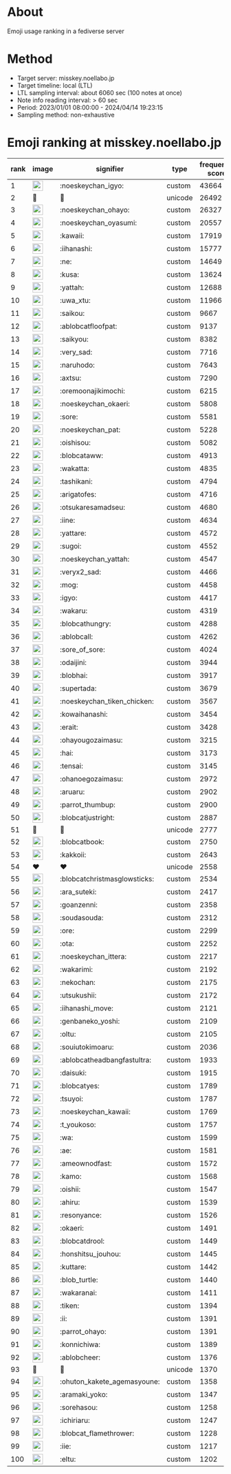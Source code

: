 # About
Emoji usage ranking in a fediverse server

# Method
- Target server: misskey.noellabo.jp
- Target timeline: local (LTL)
- LTL sampling interval: about 6060 sec (100 notes at once)
- Note info reading interval: > 60 sec
- Period: 2023/01/01 08:00:00 - 2024/04/14 19:23:15 
- Sampling method: non-exhaustive

# Emoji ranking at misskey.noellabo.jp

|rank|image|signifier|type|frequency score|
|----|----|----|----|----|
|1|<img height="24" src="https://misskey.noellabo.jp/emoji/noeskeychan_igyo.webp">|:noeskeychan_igyo:|custom|43664|
|2|🎉|🎉|unicode|26492|
|3|<img height="24" src="https://misskey.noellabo.jp/emoji/noeskeychan_ohayo.webp">|:noeskeychan_ohayo:|custom|26327|
|4|<img height="24" src="https://misskey.noellabo.jp/emoji/noeskeychan_oyasumi.webp">|:noeskeychan_oyasumi:|custom|20557|
|5|<img height="24" src="https://misskey.noellabo.jp/emoji/kawaii.webp">|:kawaii:|custom|17919|
|6|<img height="24" src="https://misskey.noellabo.jp/emoji/iihanashi.webp">|:iihanashi:|custom|15777|
|7|<img height="24" src="https://misskey.noellabo.jp/emoji/ne.webp">|:ne:|custom|14649|
|8|<img height="24" src="https://misskey.noellabo.jp/emoji/kusa.webp">|:kusa:|custom|13624|
|9|<img height="24" src="https://misskey.noellabo.jp/emoji/yattah.webp">|:yattah:|custom|12688|
|10|<img height="24" src="https://misskey.noellabo.jp/emoji/uwa_xtu.webp">|:uwa_xtu:|custom|11966|
|11|<img height="24" src="https://misskey.noellabo.jp/emoji/saikou.webp">|:saikou:|custom|9667|
|12|<img height="24" src="https://misskey.noellabo.jp/emoji/ablobcatfloofpat.webp">|:ablobcatfloofpat:|custom|9137|
|13|<img height="24" src="https://misskey.noellabo.jp/emoji/saikyou.webp">|:saikyou:|custom|8382|
|14|<img height="24" src="https://misskey.noellabo.jp/emoji/very_sad.webp">|:very_sad:|custom|7716|
|15|<img height="24" src="https://misskey.noellabo.jp/emoji/naruhodo.webp">|:naruhodo:|custom|7643|
|16|<img height="24" src="https://misskey.noellabo.jp/emoji/axtsu.webp">|:axtsu:|custom|7290|
|17|<img height="24" src="https://misskey.noellabo.jp/emoji/oremoonajikimochi.webp">|:oremoonajikimochi:|custom|6215|
|18|<img height="24" src="https://misskey.noellabo.jp/emoji/noeskeychan_okaeri.webp">|:noeskeychan_okaeri:|custom|5808|
|19|<img height="24" src="https://misskey.noellabo.jp/emoji/sore.webp">|:sore:|custom|5581|
|20|<img height="24" src="https://misskey.noellabo.jp/emoji/noeskeychan_pat.webp">|:noeskeychan_pat:|custom|5228|
|21|<img height="24" src="https://misskey.noellabo.jp/emoji/oishisou.webp">|:oishisou:|custom|5082|
|22|<img height="24" src="https://misskey.noellabo.jp/emoji/blobcataww.webp">|:blobcataww:|custom|4913|
|23|<img height="24" src="https://misskey.noellabo.jp/emoji/wakatta.webp">|:wakatta:|custom|4835|
|24|<img height="24" src="https://misskey.noellabo.jp/emoji/tashikani.webp">|:tashikani:|custom|4794|
|25|<img height="24" src="https://misskey.noellabo.jp/emoji/arigatofes.webp">|:arigatofes:|custom|4716|
|26|<img height="24" src="https://misskey.noellabo.jp/emoji/otsukaresamadseu.webp">|:otsukaresamadseu:|custom|4680|
|27|<img height="24" src="https://misskey.noellabo.jp/emoji/iine.webp">|:iine:|custom|4634|
|28|<img height="24" src="https://misskey.noellabo.jp/emoji/yattare.webp">|:yattare:|custom|4572|
|29|<img height="24" src="https://misskey.noellabo.jp/emoji/sugoi.webp">|:sugoi:|custom|4552|
|30|<img height="24" src="https://misskey.noellabo.jp/emoji/noeskeychan_yattah.webp">|:noeskeychan_yattah:|custom|4547|
|31|<img height="24" src="https://misskey.noellabo.jp/emoji/veryx2_sad.webp">|:veryx2_sad:|custom|4466|
|32|<img height="24" src="https://misskey.noellabo.jp/emoji/mog.webp">|:mog:|custom|4458|
|33|<img height="24" src="https://misskey.noellabo.jp/emoji/igyo.webp">|:igyo:|custom|4417|
|34|<img height="24" src="https://misskey.noellabo.jp/emoji/wakaru.webp">|:wakaru:|custom|4319|
|35|<img height="24" src="https://misskey.noellabo.jp/emoji/blobcathungry.webp">|:blobcathungry:|custom|4288|
|36|<img height="24" src="https://misskey.noellabo.jp/emoji/ablobcall.webp">|:ablobcall:|custom|4262|
|37|<img height="24" src="https://misskey.noellabo.jp/emoji/sore_of_sore.webp">|:sore_of_sore:|custom|4024|
|38|<img height="24" src="https://misskey.noellabo.jp/emoji/odaijini.webp">|:odaijini:|custom|3944|
|39|<img height="24" src="https://misskey.noellabo.jp/emoji/blobhai.webp">|:blobhai:|custom|3917|
|40|<img height="24" src="https://misskey.noellabo.jp/emoji/supertada.webp">|:supertada:|custom|3679|
|41|<img height="24" src="https://misskey.noellabo.jp/emoji/noeskeychan_tiken_chicken.webp">|:noeskeychan_tiken_chicken:|custom|3567|
|42|<img height="24" src="https://misskey.noellabo.jp/emoji/kowaihanashi.webp">|:kowaihanashi:|custom|3454|
|43|<img height="24" src="https://misskey.noellabo.jp/emoji/erait.webp">|:erait:|custom|3428|
|44|<img height="24" src="https://misskey.noellabo.jp/emoji/ohayougozaimasu.webp">|:ohayougozaimasu:|custom|3215|
|45|<img height="24" src="https://misskey.noellabo.jp/emoji/hai.webp">|:hai:|custom|3173|
|46|<img height="24" src="https://misskey.noellabo.jp/emoji/tensai.webp">|:tensai:|custom|3145|
|47|<img height="24" src="https://misskey.noellabo.jp/emoji/ohanoegozaimasu.webp">|:ohanoegozaimasu:|custom|2972|
|48|<img height="24" src="https://misskey.noellabo.jp/emoji/aruaru.webp">|:aruaru:|custom|2902|
|49|<img height="24" src="https://misskey.noellabo.jp/emoji/parrot_thumbup.webp">|:parrot_thumbup:|custom|2900|
|50|<img height="24" src="https://misskey.noellabo.jp/emoji/blobcatjustright.webp">|:blobcatjustright:|custom|2887|
|51|🍗|🍗|unicode|2777|
|52|<img height="24" src="https://misskey.noellabo.jp/emoji/blobcatbook.webp">|:blobcatbook:|custom|2750|
|53|<img height="24" src="https://misskey.noellabo.jp/emoji/kakkoii.webp">|:kakkoii:|custom|2643|
|54|❤|❤|unicode|2558|
|55|<img height="24" src="https://misskey.noellabo.jp/emoji/blobcatchristmasglowsticks.webp">|:blobcatchristmasglowsticks:|custom|2534|
|56|<img height="24" src="https://misskey.noellabo.jp/emoji/ara_suteki.webp">|:ara_suteki:|custom|2417|
|57|<img height="24" src="https://misskey.noellabo.jp/emoji/goanzenni.webp">|:goanzenni:|custom|2358|
|58|<img height="24" src="https://misskey.noellabo.jp/emoji/soudasouda.webp">|:soudasouda:|custom|2312|
|59|<img height="24" src="https://misskey.noellabo.jp/emoji/ore.webp">|:ore:|custom|2299|
|60|<img height="24" src="https://misskey.noellabo.jp/emoji/ota.webp">|:ota:|custom|2252|
|61|<img height="24" src="https://misskey.noellabo.jp/emoji/noeskeychan_ittera.webp">|:noeskeychan_ittera:|custom|2217|
|62|<img height="24" src="https://misskey.noellabo.jp/emoji/wakarimi.webp">|:wakarimi:|custom|2192|
|63|<img height="24" src="https://misskey.noellabo.jp/emoji/nekochan.webp">|:nekochan:|custom|2175|
|64|<img height="24" src="https://misskey.noellabo.jp/emoji/utsukushii.webp">|:utsukushii:|custom|2172|
|65|<img height="24" src="https://misskey.noellabo.jp/emoji/iihanashi_move.webp">|:iihanashi_move:|custom|2121|
|66|<img height="24" src="https://misskey.noellabo.jp/emoji/genbaneko_yoshi.webp">|:genbaneko_yoshi:|custom|2109|
|67|<img height="24" src="https://misskey.noellabo.jp/emoji/oltu.webp">|:oltu:|custom|2105|
|68|<img height="24" src="https://misskey.noellabo.jp/emoji/souiutokimoaru.webp">|:souiutokimoaru:|custom|2036|
|69|<img height="24" src="https://misskey.noellabo.jp/emoji/ablobcatheadbangfastultra.webp">|:ablobcatheadbangfastultra:|custom|1933|
|70|<img height="24" src="https://misskey.noellabo.jp/emoji/daisuki.webp">|:daisuki:|custom|1915|
|71|<img height="24" src="https://misskey.noellabo.jp/emoji/blobcatyes.webp">|:blobcatyes:|custom|1789|
|72|<img height="24" src="https://misskey.noellabo.jp/emoji/tsuyoi.webp">|:tsuyoi:|custom|1787|
|73|<img height="24" src="https://misskey.noellabo.jp/emoji/noeskeychan_kawaii.webp">|:noeskeychan_kawaii:|custom|1769|
|74|<img height="24" src="https://misskey.noellabo.jp/emoji/t_youkoso.webp">|:t_youkoso:|custom|1757|
|75|<img height="24" src="https://misskey.noellabo.jp/emoji/wa.webp">|:wa:|custom|1599|
|76|<img height="24" src="https://misskey.noellabo.jp/emoji/ae.webp">|:ae:|custom|1581|
|77|<img height="24" src="https://misskey.noellabo.jp/emoji/ameownodfast.webp">|:ameownodfast:|custom|1572|
|78|<img height="24" src="https://misskey.noellabo.jp/emoji/kamo.webp">|:kamo:|custom|1568|
|79|<img height="24" src="https://misskey.noellabo.jp/emoji/oishii.webp">|:oishii:|custom|1547|
|80|<img height="24" src="https://misskey.noellabo.jp/emoji/ahiru.webp">|:ahiru:|custom|1539|
|81|<img height="24" src="https://misskey.noellabo.jp/emoji/resonyance.webp">|:resonyance:|custom|1526|
|82|<img height="24" src="https://misskey.noellabo.jp/emoji/okaeri.webp">|:okaeri:|custom|1491|
|83|<img height="24" src="https://misskey.noellabo.jp/emoji/blobcatdrool.webp">|:blobcatdrool:|custom|1449|
|84|<img height="24" src="https://misskey.noellabo.jp/emoji/honshitsu_jouhou.webp">|:honshitsu_jouhou:|custom|1445|
|85|<img height="24" src="https://misskey.noellabo.jp/emoji/kuttare.webp">|:kuttare:|custom|1442|
|86|<img height="24" src="https://misskey.noellabo.jp/emoji/blob_turtle.webp">|:blob_turtle:|custom|1440|
|87|<img height="24" src="https://misskey.noellabo.jp/emoji/wakaranai.webp">|:wakaranai:|custom|1411|
|88|<img height="24" src="https://misskey.noellabo.jp/emoji/tiken.webp">|:tiken:|custom|1394|
|89|<img height="24" src="https://misskey.noellabo.jp/emoji/ii.webp">|:ii:|custom|1391|
|90|<img height="24" src="https://misskey.noellabo.jp/emoji/parrot_ohayo.webp">|:parrot_ohayo:|custom|1391|
|91|<img height="24" src="https://misskey.noellabo.jp/emoji/konnichiwa.webp">|:konnichiwa:|custom|1389|
|92|<img height="24" src="https://misskey.noellabo.jp/emoji/ablobcheer.webp">|:ablobcheer:|custom|1376|
|93|👀|👀|unicode|1370|
|94|<img height="24" src="https://misskey.noellabo.jp/emoji/ohuton_kakete_agemasyoune.webp">|:ohuton_kakete_agemasyoune:|custom|1358|
|95|<img height="24" src="https://misskey.noellabo.jp/emoji/aramaki_yoko.webp">|:aramaki_yoko:|custom|1347|
|96|<img height="24" src="https://misskey.noellabo.jp/emoji/sorehasou.webp">|:sorehasou:|custom|1258|
|97|<img height="24" src="https://misskey.noellabo.jp/emoji/ichiriaru.webp">|:ichiriaru:|custom|1247|
|98|<img height="24" src="https://misskey.noellabo.jp/emoji/blobcat_flamethrower.webp">|:blobcat_flamethrower:|custom|1228|
|99|<img height="24" src="https://misskey.noellabo.jp/emoji/iie.webp">|:iie:|custom|1217|
|100|<img height="24" src="https://misskey.noellabo.jp/emoji/eltu.webp">|:eltu:|custom|1202|

